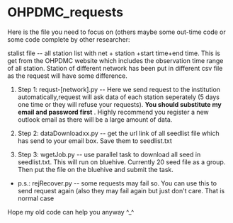 # OHPDMC_requests


Here is the file you need to focus on (others maybe some out-time code or some code complete by other researcher:

stalist file -- all station list with net + station +start time+end time. This is get from the OHPDMC website which includes the observation time range of all station. Station of different network has been put in different csv file as the request will  have some difference.

1. Step 1: requst-[network].py -- Here we send request to the institution automatically,request will ask data of each station seperately (5 days one time or they will refuse your requests). **You should substitute my email and password first** . Highly recommend you register a new outlook email as there will be a large amount of data.

2. Step 2: dataDownloadxx.py -- get the url link of all seedlist file which has send to your email box. Save them to seedlist.txt

3. Step 3: wgetJob.py -- use parallel task to download all seed  in seedlist.txt. This will run on bluehive. Currently 20 seed file as a group. Then put the file on the bluehive and submit the task.

* p.s.: rejRecover.py -- some requests may fail so. You can use this to send request again (also they may fail again but just don't care. That is normal case

Hope my old code can help you anyway ^_^
